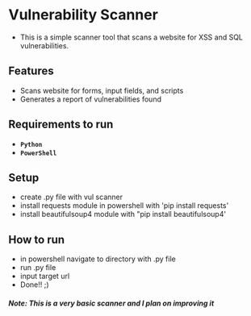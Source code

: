 # Vulnerability Scanner
- This is a simple scanner tool that scans a website for XSS and SQL vulnerabilities.

## Features
- Scans website for forms, input fields, and scripts
- Generates a report of vulnerabilities found

## Requirements to run
- **`Python`**
- **`PowerShell`**

## Setup
- create .py file with vul scanner
- install requests module in powershell with 'pip install requests'
- install beautifulsoup4 module with "pip install beautifulsoup4'

## How to run
- in powershell navigate to directory with .py file 
- run .py file
- input target url
- Done!! ;)

##### Note: This is a very basic scanner and I plan on improving it
